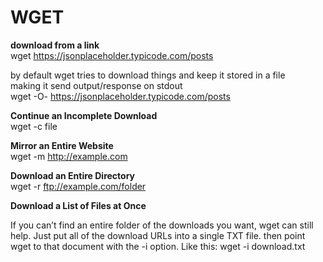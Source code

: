 # WGET

**download from a link**  
wget https://jsonplaceholder.typicode.com/posts   

by default wget tries to download things and keep it stored in a file  
making it send output/response on stdout  
wget -O- https://jsonplaceholder.typicode.com/posts  

**Continue an Incomplete Download**  
wget -c file

**Mirror an Entire Website**  
wget -m http://example.com

**Download an Entire Directory**  
wget -r ftp://example.com/folder

**Download a List of Files at Once**  

If you can’t find an entire folder of the downloads you want, wget can still help. 
Just put all of the download URLs into a single TXT file.
then point wget to that document with the -i option. Like this:
wget -i download.txt